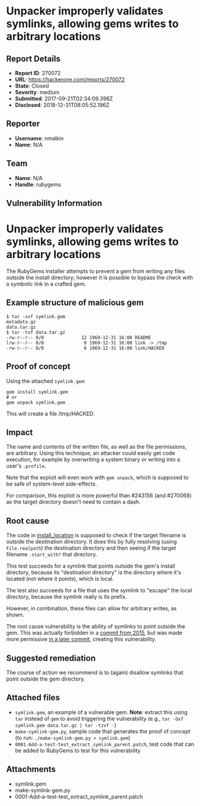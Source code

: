 # Unpacker improperly validates symlinks, allowing gems writes to arbitrary locations

## Report Details
- **Report ID**: 270072
- **URL**: https://hackerone.com/reports/270072
- **State**: Closed
- **Severity**: medium
- **Submitted**: 2017-09-21T02:34:09.396Z
- **Disclosed**: 2018-12-31T08:05:52.196Z

## Reporter
- **Username**: nmalkin
- **Name**: N/A

## Team
- **Name**: N/A
- **Handle**: rubygems

## Vulnerability Information
# Unpacker improperly validates symlinks, allowing gems writes to arbitrary locations

The RubyGems installer attempts to prevent a gem from writing any files outside the install directory; however it is possible to bypass the check with a symbolic link in a crafted gem.

## Example structure of malicious gem
```
$ tar -xvf symlink.gem
metadata.gz
data.tar.gz
$ tar -tvf data.tar.gz
-rw-r--r-- 0/0              12 1969-12-31 16:00 README
lrw-r--r-- 0/0               0 1969-12-31 16:00 link -> /tmp
-rw-r--r-- 0/0               6 1969-12-31 16:00 link/HACKED
```


## Proof of concept
Using the attached `symlink.gem`:
```
gem install symlink.gem
# or
gem unpack symlink.gem
```
This will create a file /tmp/HACKED.

## Impact

The name and contents of the written file, as well as the file permissions, are arbitrary.
Using this technique, an attacker could easily get code execution, for example by overwriting a system binary or writing into a user's `.profile`.

Note that the exploit will even work with `gem unpack`, which is supposed to be safe of system-level side-effects.

For comparison, this exploit is more powerful than #243156 (and #270068) as the target directory doesn't need to contain a dash.

## Root cause

The code in [install_location](https://github.com/rubygems/rubygems/blob/v2.6.13/lib/rubygems/package.rb#L415) is supposed to check if the target filename is outside the destination directory. It does this by fully resolving (using `File.realpath`) the destination directory and then seeing if the target filename `.start_with?` that directory.

This test succeeds for a symlink that points outside the gem's install directory, because its "destination directory" is the directory where it's located (not where it points), which is local.

The test also succeeds for a file that uses the symlink to "escape" the local directory, because the symlink really is its prefix.

However, in combination, these files can allow for arbitrary writes, as shown.

The root cause vulnerability is the ability of symlinks to point outside the gem. This was actually forbidden in a [commit from 2015](https://github.com/rubygems/rubygems/commit/3a02b6379e62eb7a5eb359cc87473a65a355cfe6), but was made more permissive [in a later commit](https://github.com/rubygems/rubygems/commit/14b1eec7bd0f9fca5cedeae781fbef6f36dc466a), creating this vulnerability.


## Suggested remediation

The course of action we recommend is to (again) disallow symlinks that point outside the gem directory.



## Attached files

- `symlink.gem`, an example of a vulnerable gem. **Note**: extract this using `tar` instead of `gem` to avoid triggering the vulnerability (e.g., `tar -Oxf symlink.gem data.tar.gz | tar -tzvf -`)
- `make-symlink-gem.py`, sample code that generates the proof of concept (to run: `./make-symlink-gem.py > symlink.gem`)
- `0001-Add-a-test-test_extract_symlink_parent.patch`, test code that can be added to RubyGems to test for this vulnerability


## Attachments
- symlink.gem
- make-symlink-gem.py
- 0001-Add-a-test-test_extract_symlink_parent.patch
